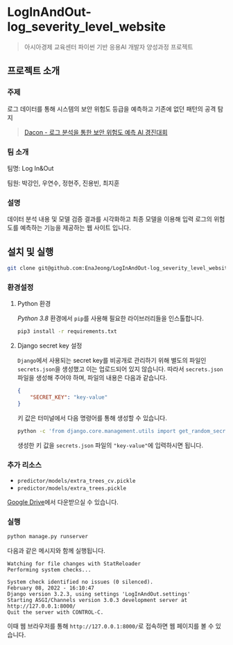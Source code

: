 # LogInAndOut-log_severity_level_website

> 아시아경제 교육센터 파이썬 기반 응용AI 개발자 양성과정 프로젝트

## 프로젝트 소개

### 주제

로그 데이터를 통해 시스템의 보안 위험도 등급을 예측하고 기존에 없던 패턴의 공격 탐지

> [Dacon - 로그 분석을 통한 보안 위험도 예측 AI 경진대회](https://dacon.io/competitions/official/235717/overview/description)

### 팀 소개

팀명: Log In&Out

팀원: 박강인, 우연수, 정현주, 진용빈, 최지훈

### 설명

데이터 분석 내용 및 모델 검증 결과를 시각화하고 최종 모델을 이용해 입력 로그의 위험도를 예측하는 기능을 제공하는 웹 사이트 입니다.


## 설치 및 실행

```bash
git clone git@github.com:EnaJeong/LogInAndOut-log_severity_level_website
```

### 환경설정

1. Python 환경

    *Python 3.8* 환경에서 `pip`를 사용해 필요한 라이브러리들을 인스톨합니다.

    ```bash
    pip3 install -r requirements.txt
    ```

2. Django secret key 설정

    `Django`에서 사용되는 secret key를 비공개로 관리하기 위해 별도의 파일인 `secrets.json`을 생성했고 이는 업로드되어 있지 않습니다.
    따라서 `secrets.json`파일을 생성해 주어야 하며, 파일의 내용은 다음과 같습니다.
    ```json
    {
        "SECRET_KEY": "key-value"
    }
    ```
    키 값은 터미널에서 다음 명령어를 통해 생성할 수 있습니다.
    ```bash
    python -c 'from django.core.management.utils import get_random_secret_key; print(get_random_secret_key())'
    ```
    생성한 키 값을 `secrets.json` 파일의 `"key-value"`에 입력하시면 됩니다.


### 추가 리소스

- `predictor/models/extra_trees_cv.pickle`
- `predictor/models/extra_trees.pickle`

[Google Drive](https://drive.google.com/drive/folders/1frjgOJd6jOFH50M-uct_UgiYIWkwKtaE?usp=sharing)에서 다운받으실 수 있습니다.

### 실행

```bash
python manage.py runserver
```

다음과 같은 메시지와 함께 실행됩니다.

```
Watching for file changes with StatReloader
Performing system checks...

System check identified no issues (0 silenced).
February 08, 2022 - 16:10:47
Django version 3.2.3, using settings 'LogInAndOut.settings'
Starting ASGI/Channels version 3.0.3 development server at http://127.0.0.1:8000/
Quit the server with CONTROL-C.
```

이때 웹 브라우저를 통해 `http://127.0.0.1:8000/`로 접속하면 웹 페이지를 볼 수 있습니다.
